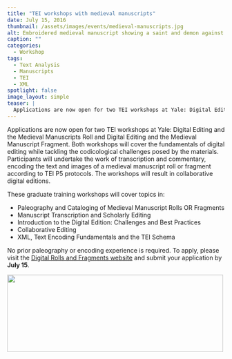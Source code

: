 ```yaml
---
title: "TEI workshops with medieval manuscripts"
date: July 15, 2016
thumbnail: /assets/images/events/medieval-manuscripts.jpg
alt: Embroidered medieval manuscript showing a saint and demon against a pastoral background, with Latin writing around the image, including rubricated lettering.
caption: ""
categories: 
  - Workshop
tags:
  - Text Analysis
  - Manuscripts
  - TEI
  - XML
spotlight: false 
image_layout: simple
teaser: |
  Applications are now open for two TEI workshops at Yale: Digital Editing and the Medieval Manuscripts Roll and Digital Editing and the Medieval Manuscript Fragment. Both workshops will cover the...
---
```


Applications are now open for two TEI workshops at Yale: Digital Editing and the Medieval Manuscripts Roll and Digital Editing and the Medieval Manuscript Fragment. Both workshops will cover the fundamentals of digital editing while tackling the codicological challenges posed by the materials. Participants will undertake the work of transcription and commentary, encoding the text and images of a medieval manuscript roll or fragment according to TEI P5 protocols. The workshops will result in collaborative digital editions.

These graduate training workshops will cover topics in:

 * Paleography and Cataloging of Medieval Manuscript Rolls OR Fragments
 * Manuscript Transcription and Scholarly Editing
 * Introduction to the Digital Edition: Challenges and Best Practices
 * Collaborative Editing
 * XML, Text Encoding Fundamentals and the TEI Schema

No prior paleography or encoding experience is required. To apply, please visit the [Digital Rolls and Fragments website](https://digitalrollsandfragments.com/calls-for-workshop-participants/) and submit your application by **July 15**.

<a href="http://web.library.yale.edu/sites/default/files/images/DigitalEditing.jpg">
  <img alt="" height="179" src="http://web.library.yale.edu/sites/default/files/resize/images/DigitalEditing-500x179.jpg" width="500"/>
</a>